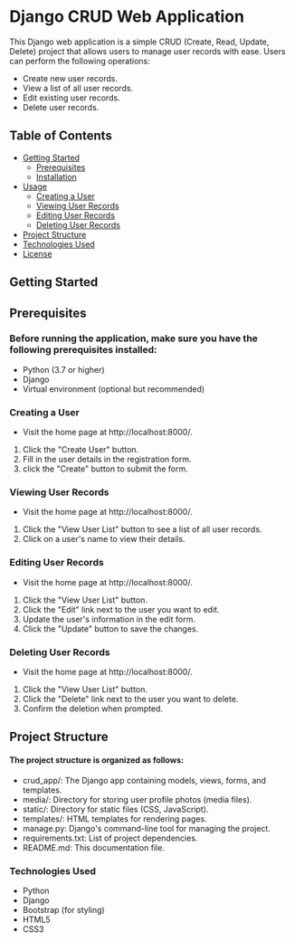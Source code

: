 # Django CRUD Web Application

This Django web application is a simple CRUD (Create, Read, Update, Delete) project that allows users to manage user records with ease. Users can perform the following operations:

- Create new user records.
- View a list of all user records.
- Edit existing user records.
- Delete user records.

## Table of Contents

- [Getting Started](#getting-started)
  - [Prerequisites](#prerequisites)
  - [Installation](#installation)
- [Usage](#usage)
  - [Creating a User](#creating-a-user)
  - [Viewing User Records](#viewing-user-records)
  - [Editing User Records](#editing-user-records)
  - [Deleting User Records](#deleting-user-records)
- [Project Structure](#project-structure)
- [Technologies Used](#technologies-used)
- [License](#license)

## Getting Started

## Prerequisites

### Before running the application, make sure you have the following prerequisites installed:

- Python (3.7 or higher)
- Django
- Virtual environment (optional but recommended)

### Creating a User

- Visit the home page at http://localhost:8000/.
1. Click the "Create User" button.
2. Fill in the user details in the registration form.
3. click the "Create" button to submit the form.

### Viewing User Records
-  Visit the home page at http://localhost:8000/.
1. Click the "View User List" button to see a list of all user records.
2. Click on a user's name to view their details.

### Editing User Records
- Visit the home page at http://localhost:8000/.
1. Click the "View User List" button.
2. Click the "Edit" link next to the user you want to edit.
3. Update the user's information in the edit form.
4. Click the "Update" button to save the changes.

### Deleting User Records
- Visit the home page at http://localhost:8000/.
1. Click the "View User List" button.
2. Click the "Delete" link next to the user you want to delete.
3. Confirm the deletion when prompted.

## Project Structure
#### The project structure is organized as follows:

- crud_app/: The Django app containing models, views, forms, and templates.
- media/: Directory for storing user profile photos (media files).
- static/: Directory for static files (CSS, JavaScript).
- templates/: HTML templates for rendering pages.
- manage.py: Django's command-line tool for managing the project.
- requirements.txt: List of project dependencies.
- README.md: This documentation file.


### Technologies Used
- Python
- Django
- Bootstrap (for styling)
- HTML5
- CSS3

